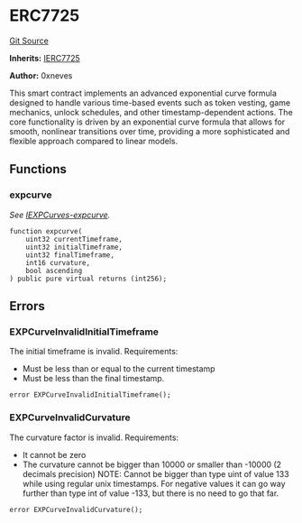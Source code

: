 # ERC7725
[Git Source](https://github.com/w3b3d3v/valocracy-contracts/blob/4dd7e8efca2b95983b263ee58c9706887af43545/src/math/ERC7725.sol)

**Inherits:**
[IERC7725](/src/math/IERC7725.sol/interface.IERC7725.md)

**Author:**
0xneves

This smart contract implements an advanced exponential curve formula designed to
handle various time-based events such as token vesting, game mechanics, unlock schedules,
and other timestamp-dependent actions. The core functionality is driven by an exponential
curve formula that allows for smooth, nonlinear transitions over time, providing a more
sophisticated and flexible approach compared to linear models.


## Functions
### expcurve

*See [IEXPCurves-expcurve](/src/math/IERC7725.sol/interface.IERC7725.md#expcurve).*


```solidity
function expcurve(
    uint32 currentTimeframe,
    uint32 initialTimeframe,
    uint32 finalTimeframe,
    int16 curvature,
    bool ascending
) public pure virtual returns (int256);
```

## Errors
### EXPCurveInvalidInitialTimeframe
The initial timeframe is invalid.
Requirements:
- Must be less than or equal to the current timestamp
- Must be less than the final timestamp.


```solidity
error EXPCurveInvalidInitialTimeframe();
```

### EXPCurveInvalidCurvature
The curvature factor is invalid.
Requirements:
- It cannot be zero
- The curvature cannot be bigger than 10000 or smaller than -10000 (2 decimals precision)
NOTE: Cannot be bigger than type uint of value 133 while using regular unix timestamps.
For negative values it can go way further than type int of value -133, but there is no
need to go that far.


```solidity
error EXPCurveInvalidCurvature();
```

